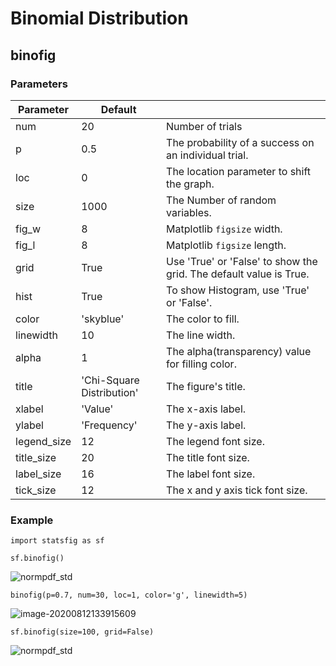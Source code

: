 # Binomial Distribution

## binofig

### Parameters

| Parameter   | Default                   |                                                              |
| ----------- | ------------------------- | ------------------------------------------------------------ |
| num         | 20                        | Number of trials                                             |
| p           | 0.5                       | The probability of a success on an individual trial.         |
| loc         | 0                         | The location parameter to shift the graph.                   |
| size        | 1000                      | The Number of random variables.                              |
| fig_w       | 8                         | Matplotlib `figsize` width.                                  |
| fig_l       | 8                         | Matplotlib `figsize` length.                                 |
| grid        | True                      | Use 'True' or 'False' to show the grid. The default value is True. |
| hist        | True                      | To show Histogram, use 'True' or 'False'.                    |
| color       | 'skyblue'                 | The color to fill.                                           |
| linewidth   | 10                        | The line width.                                              |
| alpha       | 1                         | The alpha(transparency) value for filling color.             |
| title       | 'Chi-Square Distribution' | The figure's title.                                          |
| xlabel      | 'Value'                   | The x-axis label.                                            |
| ylabel      | 'Frequency'               | The y-axis label.                                            |
| legend_size | 12                        | The legend font size.                                        |
| title_size  | 20                        | The title font size.                                         |
| label_size  | 16                        | The label font size.                                         |
| tick_size   | 12                        | The x and y axis tick font size.                             |

### Example

```
import statsfig as sf

sf.binofig()
```

![normpdf_std](https://raw.githubusercontent.com/shinokada/statsfig/master/image/binofig1.png)

```
binofig(p=0.7, num=30, loc=1, color='g', linewidth=5)
```

![image-20200812133915609](/Users/shinokada/pythonproject/statsfig/statsfig-python/image/binomial3.png)




```
sf.binofig(size=100, grid=False)
```

![normpdf_std](https://raw.githubusercontent.com/shinokada/statsfig/master/image/binofig2.png)